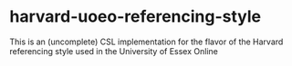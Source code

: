 # harvard-uoeo-referencing-style
This is an (uncomplete) CSL implementation for the flavor of the Harvard referencing style used in the University of Essex Online
